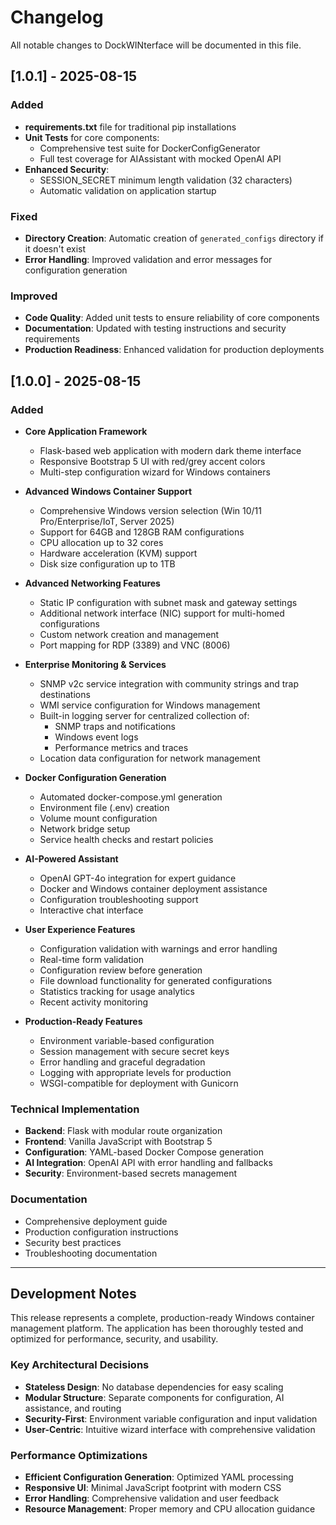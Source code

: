 # Changelog

All notable changes to DockWINterface will be documented in this file.

## [1.0.1] - 2025-08-15

### Added
- **requirements.txt** file for traditional pip installations
- **Unit Tests** for core components:
  - Comprehensive test suite for DockerConfigGenerator
  - Full test coverage for AIAssistant with mocked OpenAI API
- **Enhanced Security**:
  - SESSION_SECRET minimum length validation (32 characters)
  - Automatic validation on application startup

### Fixed
- **Directory Creation**: Automatic creation of `generated_configs` directory if it doesn't exist
- **Error Handling**: Improved validation and error messages for configuration generation

### Improved
- **Code Quality**: Added unit tests to ensure reliability of core components
- **Documentation**: Updated with testing instructions and security requirements
- **Production Readiness**: Enhanced validation for production deployments

## [1.0.0] - 2025-08-15

### Added
- **Core Application Framework**
  - Flask-based web application with modern dark theme interface
  - Responsive Bootstrap 5 UI with red/grey accent colors
  - Multi-step configuration wizard for Windows containers

- **Advanced Windows Container Support**
  - Comprehensive Windows version selection (Win 10/11 Pro/Enterprise/IoT, Server 2025)
  - Support for 64GB and 128GB RAM configurations
  - CPU allocation up to 32 cores
  - Hardware acceleration (KVM) support
  - Disk size configuration up to 1TB

- **Advanced Networking Features**
  - Static IP configuration with subnet mask and gateway settings
  - Additional network interface (NIC) support for multi-homed configurations
  - Custom network creation and management
  - Port mapping for RDP (3389) and VNC (8006)

- **Enterprise Monitoring & Services**
  - SNMP v2c service integration with community strings and trap destinations
  - WMI service configuration for Windows management
  - Built-in logging server for centralized collection of:
    - SNMP traps and notifications
    - Windows event logs
    - Performance metrics and traces
  - Location data configuration for network management

- **Docker Configuration Generation**
  - Automated docker-compose.yml generation
  - Environment file (.env) creation
  - Volume mount configuration
  - Network bridge setup
  - Service health checks and restart policies

- **AI-Powered Assistant**
  - OpenAI GPT-4o integration for expert guidance
  - Docker and Windows container deployment assistance
  - Configuration troubleshooting support
  - Interactive chat interface

- **User Experience Features**
  - Configuration validation with warnings and error handling
  - Real-time form validation
  - Configuration review before generation
  - File download functionality for generated configurations
  - Statistics tracking for usage analytics
  - Recent activity monitoring

- **Production-Ready Features**
  - Environment variable-based configuration
  - Session management with secure secret keys
  - Error handling and graceful degradation
  - Logging with appropriate levels for production
  - WSGI-compatible for deployment with Gunicorn

### Technical Implementation
- **Backend**: Flask with modular route organization
- **Frontend**: Vanilla JavaScript with Bootstrap 5
- **Configuration**: YAML-based Docker Compose generation
- **AI Integration**: OpenAI API with error handling and fallbacks
- **Security**: Environment-based secrets management

### Documentation
- Comprehensive deployment guide
- Production configuration instructions
- Security best practices
- Troubleshooting documentation

---

## Development Notes

This release represents a complete, production-ready Windows container management platform. The application has been thoroughly tested and optimized for performance, security, and usability.

### Key Architectural Decisions
- **Stateless Design**: No database dependencies for easy scaling
- **Modular Structure**: Separate components for configuration, AI assistance, and routing
- **Security-First**: Environment variable configuration and input validation
- **User-Centric**: Intuitive wizard interface with comprehensive validation

### Performance Optimizations
- **Efficient Configuration Generation**: Optimized YAML processing
- **Responsive UI**: Minimal JavaScript footprint with modern CSS
- **Error Handling**: Comprehensive validation and user feedback
- **Resource Management**: Proper memory and CPU allocation guidance